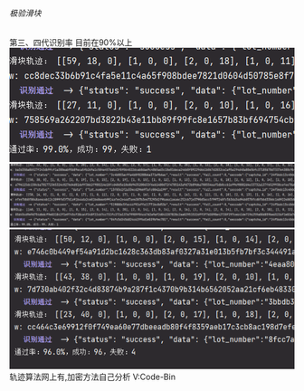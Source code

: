 ###### 极验滑块

第三、四代识别率 目前在90%以上
![img.png](Geetest/img.png)
![img_1.png](Geetest/img_1.png)
![img_2.png](Geetest/img_2.png)
轨迹算法网上有,加密方法自己分析
V:Code-Bin